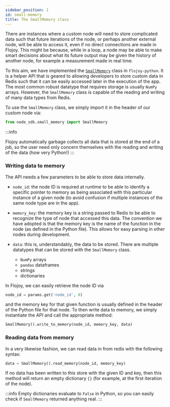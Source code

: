 ```yaml
---
sidebar_position: 1
id: small-memory
title: The SmallMemory class
---
```


There are instances where a custom node will need to store complicated data such that future iterations of the node, or perhaps another external node, will be able to access it, even if no direct connections are made in Flojoy. This might be because, while in a loop, a node may be able to make smart decisions about what its future output may be given the history of another node, for example a measurement made in real time.

To this aim, we have implemented the [`SmallMemory`](https://github.com/flojoy-io/studio/blob/main/PYTHON/node_sdk/small_memory.py) class in `flojoy-python`. It is a helper API that is geared to allowing developers to store custom data in Redis such that it can be easily accessed later in the execution of the app. The most common robust datatype that requires storage is usually `NumPy` arrays. However, the `SmallMemory` class is capable of the reading and writing of many data types from Redis.

To use the `SmallMemory` class, we simply import it in the header of our custom node via:

```python
from node_sdk.small_memory import SmallMemory
```
:::info

Flojoy automatically garbage collects all data that is stored at the end of a job, so the user need only concern themselves with the reading and writing of the data (how very Python!)
:::

### Writing data to memory

The API needs a few parameters to be able to store data internally.
- `node_id`: the node ID is required at runtime to be able to identify a specific pointer to memory as being associated with this particular instance of a given node (to avoid confusion if multiple instances of the same node type are in the app).

- `memory_key`: the memory key is a string passed to Redis to be able to recognize the type of node that accessed this data. The convention we have adopted is that the memory key is the name of the function in the node (as defined in the Python file). This allows for easy parsing in other nodes during development.

- `data`: this is, understandably, the data to be stored. There are multiple datatypes that can be stored with the `SmallMemory` class.

    - `NumPy` arrays
    - `pandas` dataframes
    - strings
    - dictionaries

In Flojoy, we can easily retrieve the node ID via

```python
node_id = params.get('node_id', 0)
```
and the memory key for that given function is usually defined in the header of the Python file for that node. To then write data to memory, we simply instantiate the API and call the appropriate method:

```python
SmallMemory().write_to_memory(node_id, memory_key, data)
```

### Reading data from memory

In a very likewise fashion, we can read data in from redis with the following syntax:

```python
data = SmallMemory().read_memory(node_id, memory_key)
```

If no data has been written to this store with the given ID and key, then this method will return an empty dictionary `{}` (for example, at the first iteration of the node).

:::info
Empty dictionaries evaluate to `False` in Python, so you can easily check if `SmallMemory` returned anything real. 
:::